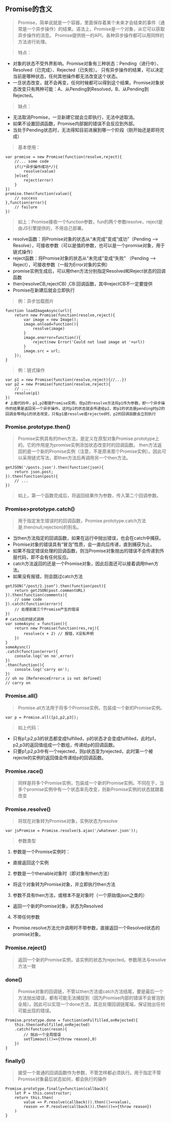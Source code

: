 ## Promise的含义

> Promise，简单说就是一个容器，里面保存着某个未来才会结束的事件（通常是一个异步操作）的结果。语法上，Promise是一个对象，从它可以获取异步操作的消息。
> Promise提供统一的API，各种异步操作都可以用同样的方法进行处理。

> 特点：
- 对象的状态不受外界影响。Promise对象有三种状态：Pending（进行中）、Resolved（已完成）、Rejected（已失败）。 只有异步操作的结果，可以决定当前是哪种状态，任何其他操作都无法改变这个状态。
- 一旦状态改变，就不会再变，任何时候都可以得到这个结果。Promise对象状态改变只有两种可能：A、从Pending到Resolved，B、从Pending到Rejected。

> 缺点：
- 无法取消Promise，一旦新建它就会立即执行，无法中途取消。
- 如果不设置回调函数，Promise内部掘的错误不会反应到外部。
- 当处于Pending状态时，无法得知目前进展到哪一个阶段（刚开始还是即将完成）

> 基本使用：
```
var promise = new Promise(function(resolve,reject){
    //... some code
    if(/*异步操作成功*/){
        resolve(value)
    }else{
        reject(error)
    }
})
promise.then(function(value){
    // success
},function(error){
    // failure
})

```
> 如上：Promise接收一个function参数，fun的两个参数resolve，reject是由JS引擎提供的，不用自己部署。
- resolve函数：将Promise对象的状态从“未完成”变成“成功”（Pending ——> Resolve），可接收参数（可以是值的参数，也可以是一个promise对象，用于链式操作）
- reject函数：将Promise对象的状态从“未完成”变成“失败” （Pending ——> Reject），可接收参数（一般为Error对象的实例）
- promise实例生成后，可以用then方法分别指定Resolved和Reject状态的回调函数
- then(resolveCB,rejectCB) ,CB:回调函数，其中rejectCB不一定要提供
- Promise在新建后就会立即执行

> 例：异步加载图片
```
function loadImageAsync(url){
    return new Promise(function(resolve,reject){
        var image = new Image();
        image.onload=function(){
            resolve(image)
        }
        image.onerror=function(){
            reject(new Error('Could not load image at '+url))
        }
        image.src = url;
    });
}
```
> 例：链式操作
```
var p1 = new Promise(function(resolve,reject){//...})
var p2 = new Promise(function(resolve,reject){
    // ....
    resolve(p1)
})
# 上面代码中，p1,p2都是Promise实例，但p2的resolve方法将p1作为参数，即一个异步操作的结果是返回另一个异步操作。这时p1的状态就会传递给p2，即p1的状态是pending时p2的回调会等待p1的状态改变，只有p1是resolve或rejected时，p2的回调函数会立刻执行
```
### Promise.prototype.then()
> Promise实例具有的then方法，是定义在原型对象Promise.prototype上的。它的作用是为promise实例添加状态改变时的回调函数。
> then方法返回的是一个新的Promise实例（注意，不是原来那个Promise实例）。因此可以采用链式写法，即then方法后再调用另一个then方法。
```
getJSON('/posts.json').then(function(json){
    return json.post;
}).then(function(post){
    // ...
})
```
> 如上，第一个函数完成后，将返回结果作为参数，传入第二个回调参数。
### Promise>prototype.catch()
> 用于指定发生错误时的回调函数，Promise.prototype.catch方法是.then(null,rejection)的别名。
- 当then方法指定的回调函数，如果在运行中抛出错误，也会在catch中捕获。
- Promise对象的错误具有“冒泡”性质，会一直向后传递，直到捕获为止。
- 如果不指定错误处理的回调函数，则当Promise对象抛出的错误不会传递到外层代码，即不会有任何反应。
- catch方法返回的还是一个Promise对象，因此后面还可以接着调用then方法。
- 如果没有报错，则会跳过catch方法
```
getJSON("/post/1.json").then(function(post){
    return getJSON(post.commentURL)
}).then(function(comments){
    // some code
}).catch(function(error){
    // 处理前面三个Promise产生的错误
})
# catch后的链式调用
var someAsync = function(){
    return new Promise(function(res,rej){
        resolve(x + 2) // 报错，X没有声明
    })
}
someAysnc()
.catch(function(error){
    console.log('on no',error)
})
.then(function(){
    console.log('carry on');
})
// oh no [ReferenceError:x is not defined]
// carry on
```

### Promise.all()
> Promise.all方法用于将多个Promise实例，包装成一个新的Promise实例。
```
var p = Promise.all([p1,p2,p3]);

```
> 如上代码：
- 只有p1,p2,p3的状态都变成fulfilled，p的状态才会变成fulfilled，此时p1，p2,p3的返回值组成一个数组，传递给p的回调函数。
- 只要p1,p2,p3中有一个rejected，则p状态变为rejected，此时第一个被rejecte的实例的返回值会传递给p的回调函数。
### Promise.race()
> 同样是将多个Promise实例，包装成一个新的Promise实例。不同在于，当多个promise实例中有一个状态率先改变，则新Promise实例的状态就跟着改变
### Promise.resolve()
> 将现在对象转为Promise对象，实例状态为resolve
```
var jsPromise = Promise.resolve($.ajax('/whatever.json'));
```
> 参数类型
1. 参数是一个Promise实例时：
- 直接返回这个实例
2. 参数是一个thenable对象时（即对象有then方法）
- 将这个对象转为Promise对象，并立即执行then方法
3. 参数不具有then方法，或根本不是对象时（一个原始值json之类的）
- 返回一个新的Promise对象，状态为Resolved
4. 不带任何参数
- Promise.resolve方法允许调用时不带参数，直接返回一个Resolved状态的promise对象。

### Promise.reject()
> 返回一个新的Promise实例，该实例的状态为rejected。参数用法与resolve方法一致

### done()
> Promise对象的回调链，不管以then方法或catch方法结尾，要是最后一个方法抛出错误，都有可能无法捕捉到（因为Promise内部的错误不会冒泡到全局）。因此可以实现一个done方法，其总处理回调链尾端，保证抛出任何可能出现的错误。
```
Promise.prototype.done = function(onFulfilled,onRejected){
    this.then(onFulfilled,onRejected)
    .catch(function(reson){
        // 抛出一个全局错误
        setTimeout(()=>{throw reason},0)
    })
}
```
### finally()
> 接受一个普通的回调函数作为参数，不管怎样都必须执行。用于指定不管Promise对象最后状态如何，都会执行的操作
```
Promise.prototype.finally=function(callback){
    let P = this.constructor;
    return this.then(
        value => P.resolve(callback()).then(()=>value),
        reason => P.resolve(callback()).then(()=>{throw reason})
    )
}
```